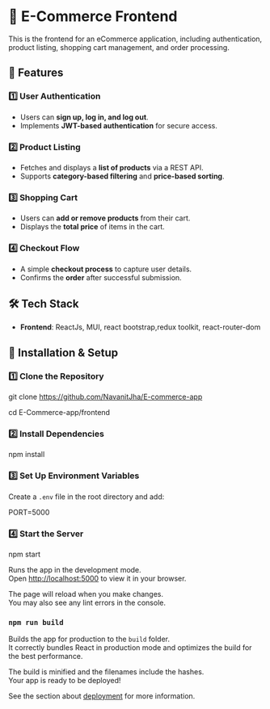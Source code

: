 # 🛒 E-Commerce Frontend  

This is the frontend for an eCommerce application, including authentication, product listing, shopping cart management, and order processing.  

## 🚀 Features  

### 1️⃣ User Authentication  
- Users can **sign up, log in, and log out**.  
- Implements **JWT-based authentication** for secure access.  

### 2️⃣ Product Listing  
- Fetches and displays a **list of products** via a REST API.  
- Supports **category-based filtering** and **price-based sorting**.  

### 3️⃣ Shopping Cart  
- Users can **add or remove products** from their cart.  
- Displays the **total price** of items in the cart.  

### 4️⃣ Checkout Flow  
- A simple **checkout process** to capture user details.  
- Confirms the **order** after successful submission.  

## 🛠️ Tech Stack  
- **Frontend**: ReactJs, MUI, react bootstrap,redux toolkit, react-router-dom  

## 🔧 Installation & Setup  

### 1️⃣ Clone the Repository  
git clone https://github.com/NavanitJha/E-commerce-app

cd E-Commerce-app/frontend

### 2️⃣ Install Dependencies  
npm install


### 3️⃣ Set Up Environment Variables  
Create a `.env` file in the root directory and add:  

PORT=5000

### 4️⃣ Start the Server  
npm start

Runs the app in the development mode.\
Open [http://localhost:5000](http://localhost:5000) to view it in your browser.

The page will reload when you make changes.\
You may also see any lint errors in the console.

### `npm run build`

Builds the app for production to the `build` folder.\
It correctly bundles React in production mode and optimizes the build for the best performance.

The build is minified and the filenames include the hashes.\
Your app is ready to be deployed!

See the section about [deployment](https://facebook.github.io/create-react-app/docs/deployment) for more information.
